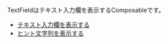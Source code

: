 TextFieldはテキスト入力欄を表示するComposableです。

- [テキスト入力欄を表示する](./display.html)
- [ヒント文字列を表示する](./label.html)
